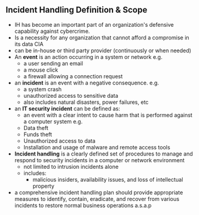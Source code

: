 ## Incident Handling Definition & Scope
- IH has become an important part of an organization's defensive capability against cybercrime.
- Is a necessity for any organization that cannot afford a compromise in its data CIA
- can be in-house or third party provider (continuously or when needed)
- An **event** is an action occurring in a system or network e.g. 
	- a user sending an email
	- a mouse click
	- a firewall allowing a connection request
- an **incident** is an event with a negative consequence. e.g.
	- a system crash
	- unauthorized access to sensitive data
	- also includes natural disasters, power failures, etc
- an **IT security incident** can be defined as:
	- an event with a clear intent to cause harm that is performed against a computer system e.g.
	- Data theft
	- Funds theft
	- Unauthorized access to data 
	- Installation and usage of malware and remote access tools
- **Incident handling** is a clearly defined set of procedures to manage and respond to security incidents in a computer or network environment 
	- not limited to intrusion incidents alone
	- includes: 
		- malicious insiders, availability issues, and loss of intellectual property
- a comprehensive incident handling plan should provide appropriate measures to identify, contain, eradicate, and recover from various incidents to restore normal business operations a.s.a.p
